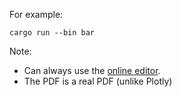 For example:
```
cargo run --bin bar
```

Note:
- Can always use the [online editor](https://vega.github.io/editor/#/examples/vega/bar-chart).
- The PDF is a real PDF (unlike Plotly)
